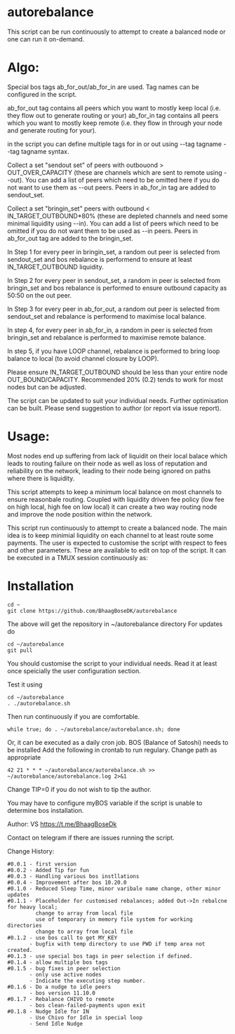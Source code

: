 # autorebalance
	
This script can be run continuously to attempt to create a balanced node or one can run it on-demand.

# Algo:

Special bos tags ab_for_out/ab_for_in are used. Tag names can be configured in the script.

ab_for_out tag contains all peers which you want to mostly keep local (i.e. they flow out to generate routing or your)
ab_for_in tag contains all peers which you want to mostly keep remote (i.e. they flow in through your node and generate routing for your).

in the script you can define multiple tags for in or out using --tag tagname --tag tagname syntax.

Collect a set "sendout set" of peers with outbouond > OUT_OVER_CAPACITY (these are channels which are sent to remote using --out). You can add a list of peers which need to be omitted here if you do not want to use them as --out peers. Peers in ab_for_in tag are added to sendout_set.  

Collect a set "bringin_set" peers with outbound < IN_TARGET_OUTBOUND*80% (these are depleted channels and need some minimal liquidity using --in). You can add a list of peers which need to be omitted if you do not want them to be used as --in peers. Peers in ab_for_out tag are added to the bringin_set.

In Step 1 for every peer in bringin_set, a random out peer is selected from sendout_set and bos rebalance is performend to ensure at least IN_TARGET_OUTBOUND liquidity.

In Step 2 for every peer in sendout_set, a random in peer is selected from bringin_set and bos rebalance is performed to ensure outbound capacity as 50:50 on the out peer.

In Step 3 for every peer in ab_for_out, a random out peer is selected from sendout_set and rebalance is performend to maximise local balance.

In step 4, for every peer in ab_for_in, a random in peer is selected from bringin_set and rebalance is performed to maximise remote balance.

In step 5, if you have LOOP channel, rebalance is performed to bring loop balance to local (to avoid channel closure by LOOP).

Please ensure IN_TARGET_OUTBOUND should be less than your entire node OUT_BOUND/CAPACITY. Recommended 20% (0.2) tends to work for most nodes but can be adjusted.

The script can be updated to suit your individual needs. Further optimisation can be built. Please send suggestion to author (or report via issue report).

# Usage:

Most nodes end up suffering from lack of liquidit on their local balace which leads to routing failure on their node as well as loss of reputation and reliability on the network, leading to their node being ignored on paths where there is liquidity.

This script attempts to keep a minimum local balance on most channels to ensure reasonbale routing. Coupled with liquidity driven fee policy (low fee on high local, high fee on low local) it can create a two way routing node and improve the node position within the network.

This script run continuously to attempt to create a balanced node. The main idea is to keep minimial liquidity on each channel to at least route some payments. The user is expected to customise the script with respect to fees and other parameters. These are available to edit on top of the script.  It can be executed in a TMUX session continuously as:

# Installation
```
cd ~
git clone https://github.com/BhaagBoseDK/autorebalance
```


The above will get the repository in ~/autorebalance directory
For updates do 

```
cd ~/autorebalance
git pull
```
You should customise the script to your individual needs. Read it at least once speicially the user configuration section.

Test it using

```
cd ~/autorebalance
. ./autorebalance.sh 
```
Then run continuously if you are comfortable.
	
```
while true; do . ~/autorebalance/autorebalance.sh; done
```  
  
Or, it can be executed as a daily cron job. BOS (Balance of Satoshi) needs to be installed Add the following in crontab to run regulary. Change path as appropriate

```
42 21 * * * ~/autorebalance/autorebalance.sh >> ~/autorebalance/autorebalance.log 2>&1
```

Change TIP=0 if you do not wish to tip the author.

You may have to configure myBOS variable if the script is unable to determine bos installation.

Author:  VS https://t.me/BhaagBoseDk 

Contact on telegram if there are issues running the script.

Change History:
```	
#0.0.1 - first version
#0.0.2 - Added Tip for fun
#0.0.3 - Handling various bos instllations
#0.0.4 - Improvement after bos 10.20.0
#0.1.0 - Reduced Sleep Time, minor varibale name change, other minor updates
#0.1.1 - Placeholder for customised rebalances; added Out->In rebalcne for heavy local;
         change to array from local file
         use of temporary in memory file system for working directories
         change to array from local file
#0.1.2 - use bos call to get MY_KEY
       - bugfix with temp directory to use PWD if temp area not created.
#0.1.3 - use special bos tags in peer selection if defined.
#0.1.4 - allow multiple bos tags
#0.1.5 - bug fixes in peer selection
       - only use active nodes
       - Indicate the executing step number.
#0.1.6 - Do a nudge to idle peers
       - bos version 11.10.0
#0.1.7 - Rebalance CHIVO to remote
       - bos clean-failed-payments upon exit
#0.1.8 - Nudge Idle for IN
       - Use Chivo for Idle in special loop
       - Send Idle Nudge

```
